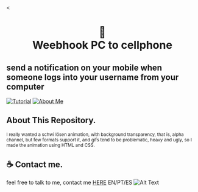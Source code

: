 <<h1 align="center">📄<br>Weebhook PC to cellphone</h1>
## send a notification on your mobile when someone logs into your username from your computer

[![Tutorial](https://img.shields.io/badge/About_Schwi_%20-%23323330.svg?&style=for-the-badge&logo=SCHWI&logoColor=black&color=2acaea)](https://no-game-no-life.fandom.com/wiki/Schwi_Dola )
[![About Me](https://img.shields.io/badge/About_me%20-%23323330.svg?&style=for-the-badge&logo=CARD&logoColor=black&color=9b48e9)](https://meindoragon.carrd.co/)

## About This Repository.

<p><small>I really wanted a schwi lösen animation, with background transparency, that is, alpha channel, but few formats support it, and gifs tend to be problematic, heavy and ugly, so I made the animation using HTML and CSS.</small></p>

## ☕ Contact me.
feel free to talk to me, contact me [HERE](https://meindoragon.carrd.co/) EN/PT/ES
![Alt Text](https://c.tenor.com/vvq60Q0DCfgAAAAC/sono-bisque-doll.gif)
